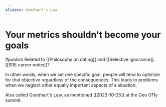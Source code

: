 ```yaml
---
aliases: Goodhart's Law
---
```

# Your metrics shouldn't become your goals
#publish
Related to [[Philosophy on dating]] and [[Selective ignorance]]. [[SRE career notes]]?

In other words, when we set one specific goal, people will tend to optimize for that objective regardless of the consequences. This leads to problems when we neglect other equally important aspects of a situation.

Also called Goodhart's Law, as mentioned [[2023-10-25]] at the Geo O11y summit.
